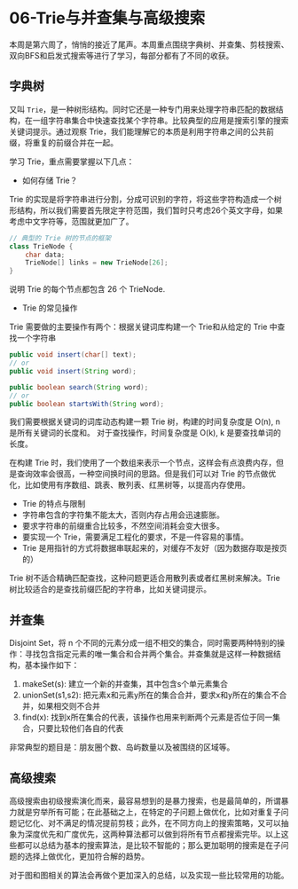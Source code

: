 # 06-Trie与并查集与高级搜索

本周是第六周了，悄悄的接近了尾声。本周重点围绕字典树、并查集、剪枝搜索、双向BFS和启发式搜索等进行了学习，每部分都有了不同的收获。

## 字典树

又叫 `Trie`，是一种树形结构。同时它还是一种专门用来处理字符串匹配的数据结构，在一组字符串集合中快速查找某个字符串。比较典型的应用是搜索引擎的搜索关键词提示。通过观察 Trie，我们能理解它的本质是利用字符串之间的公共前缀，将重复的前缀合并在一起。

学习 Trie，重点需要掌握以下几点：

* 如何存储 Trie？

Trie 的实现是将字符串进行分割，分成可识别的字符，将这些字符构造成一个树形结构，所以我们需要首先限定字符范围，我们暂时只考虑26个英文字母，如果考虑中文字符等，范围就更加广了。

```java
// 典型的 Trie 树的节点的框架
class TrieNode {
    char data;
    TrieNode[] links = new TrieNode[26];
}
```

说明 Trie 的每个节点都包含 26 个 TrieNode.

* Trie 的常见操作

Trie 需要做的主要操作有两个：根据关键词库构建一个 Trie和从给定的 Trie 中查找一个字符串

```java
public void insert(char[] text);
// or
public void insert(String word);

public boolean search(String word);
// or
public boolean startsWith(String word);
```

我们需要根据关键词的词库动态构建一颗 Trie 树，构建的时间复杂度是 O\(n\), n 是所有关键词的长度和。 对于查找操作，时间复杂度是 O\(k\), k 是要查找单词的长度。

在构建 Trie 时，我们使用了一个数组来表示一个节点，这样会有点浪费内存，但是查询效率会很高，一种空间换时间的思路。但是我们可以对 Trie 的节点做优化，比如使用有序数组、跳表、散列表、红黑树等，以提高内存使用。

* Trie 的特点与限制
* 字符串包含的字符集不能太大，否则内存占用会迅速膨胀。
* 要求字符串的前缀重合比较多，不然空间消耗会变大很多。
* 要实现一个 Trie，需要满足工程化的要求，不是一件容易的事情。
* Trie 是用指针的方式将数据串联起来的，对缓存不友好（因为数据存取是按页的）

Trie 树不适合精确匹配查找，这种问题更适合用散列表或者红黑树来解决。Trie 树比较适合的是查找前缀匹配的字符串，比如关键词提示。

## 并查集

Disjoint Set，将 n 个不同的元素分成一组不相交的集合，同时需要两种特别的操作：寻找包含指定元素的唯一集合和合并两个集合。并查集就是这样一种数据结构，基本操作如下：

1. makeSet\(s\): 建立一个新的并查集，其中包含s个单元素集合
2. unionSet\(s1,s2\): 把元素x和元素y所在的集合合并，要求x和y所在的集合不合并，如果相交则不合并
3. find\(x\): 找到x所在集合的代表，该操作也用来判断两个元素是否位于同一集合，只要比较他们各自的代表

非常典型的题目是：朋友圈个数、岛屿数量以及被围绕的区域等。

## 高级搜索

高级搜索由初级搜索演化而来，最容易想到的是暴力搜索，也是最简单的，所谓暴力就是穷举所有可能；在此基础之上，在特定的子问题上做优化，比如对重复子问题记忆化、对不满足的情况提前剪枝；此外，在不同方向上的搜索策略，又可以抽象为深度优先和广度优先，这两种算法都可以做到将所有节点都搜索完毕。以上这些都可以总结为基本的搜索算法，是比较不智能的；那么更加聪明的搜索是在子问题的选择上做优化，更加符合解的趋势。

对于图和图相关的算法会再做个更加深入的总结，以及实现一些比较常用的功能。

